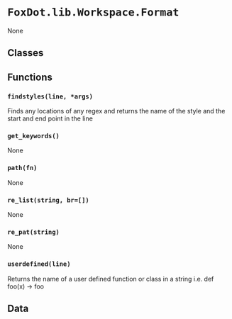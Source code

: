 # `FoxDot.lib.Workspace.Format`

None

## Classes

## Functions

### `findstyles(line, *args)`

Finds any locations of any regex and returns the name
of the style and the start and end point in the line 

### `get_keywords()`

None

### `path(fn)`

None

### `re_list(string, br=[])`

None

### `re_pat(string)`

None

### `userdefined(line)`

Returns the name of a user defined function or class in a string
i.e. def foo(x) -> foo 

## Data

